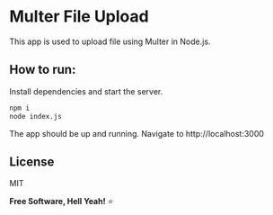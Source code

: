 # Multer File Upload

This app is used to upload file using Multer in Node.js.

## How to run:

Install dependencies and start the server.

```bash
npm i
node index.js
```

The app should be up and running.
Navigate to http://localhost:3000

## License

MIT

**Free Software, Hell Yeah!** ⭐

